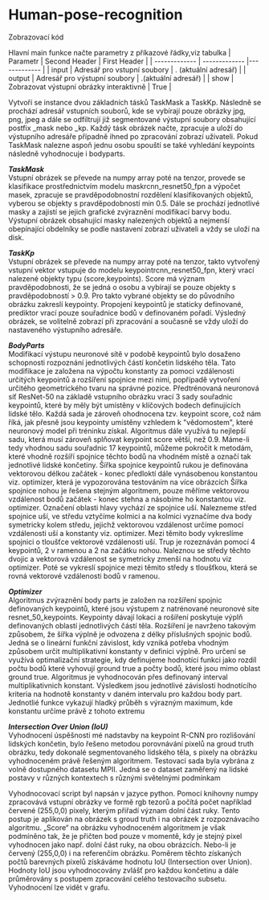 # Human-pose-recognition
	
  Zobrazovací kód
  
  Hlavní main funkce načte parametry z příkazové řádky,viz tabulka
| Parametr  | Second Header | First Header  |
| ------------- | ------------- |------------- |
| input | Adresář pro vstupní soubory  |  . (aktuální adresář) |
| output  | Adresář pro výstupní soubory  | .(aktuální adresář)  | 
| show  | Zobrazovat výstupní obrázky interaktivně   | True | 

Vytvoří se instance dvou základních tásků TaskMask a TaskKp. Následně se prochází adresář vstupních souborů, kde se vybírají pouze obrázky jpg, png, jpeg a dále se odfiltrují již segmentované výstupní soubory obsahující postfix _mask nebo _kp. Každý tásk obrázek načte, zpracuje a uloží do výstupního adresáře případně ihned po zpracování zobrazí uživateli. Pokud TaskMask nalezne aspoň jednu osobu spouští se také vyhledání keypoints následně vyhodnocuje i bodyparts. 

***TaskMask***  
Vstupní obrázek se převede na numpy array poté na tenzor, provede se klasifikace prostřednictvím modelu maskrcnn_resnet50_fpn a výpočet masek, zpracuje se pravděpodobnostní rozdělení klasifikovaných objektů, vyberou se objekty s pravděpodobností min 0.5. Dále se prochází jednotlivé masky a zajistí se jejich grafické zvýraznění modifikací barvy bodu. Výstupní obrázek obsahující masky nalezených objektů a nejmenší obepínající obdelníky se podle nastavení zobrazí uživateli a vždy se uloží na disk. 

***TaskKp***   
Vstupní obrázek se převede na numpy array poté na tenzor, takto vytvořený vstupní vektor vstupuje do modelu keypointrcnn_resnet50_fpn, který vrací nalezené objekty typu (score,keypoints). Score má význam pravděpodobnosti, že se jedná o osobu a vybírají se pouze objekty s pravděpodobností > 0.9. Pro takto vybrané objekty se do původního obrázku zakreslí keypointy. Propojení keypointů je staticky definované, prediktor vrací pouze souřadnice bodů v definovaném pořadí. Výsledný obrázek, se volitelně zobrazí při zpracování a současně se vždy uloží do nastaveného výstupního adresáře. 

***BodyParts***   
Modifikací výstupu neuronové sítě v podobě keypointů bylo dosaženo schopnosti rozpoznání jednotlivých částí končetin lidského těla. Tato modifikace je založena na výpočtu konstanty za pomoci vzdálenosti určitých keypointů a rozšíření spojnice mezi nimi, popřípadě vytvoření určitého geometrického tvaru na správné pozice.
Předtrénovaná neuronová síť ResNet-50 na základě vstupního obrázku vrací 3 sady souřadnic keypointů, které by měly být umístěny v klíčových bodech definujících lidské tělo. Každá sada je zároveň ohodnocena tzv. keypoint score, což nám říká, jak přesně jsou keypointy umístěny vzhledem k "vědomostem", které neuronový model při tréninku získal. Algoritmus dále využívá tu nejlepší sadu, která musí zároveň splňovat keypoint score větší, než 0.9.
 Máme-li tedy vhodnou sadu souřadnic 17 keypointů, můžeme pokročit k metodám, které vhodně rozšíří spojnice těchto bodů na vhodném místě a označí tak jednotlivé lidské končetiny.
 Šířka spojnice keypointů rukou je definována vektorovou délkou začátek - konec předloktí  dále vynásobenou konstantou viz. optimizer, která je vypozorována testováním na více obrázcích
 Šířka spojnice nohou je řešena stejným algoritmem, pouze měříme vektorovou vzdálenost bodů začátek - konec stehna a násobíme ho konstantou viz. optimizer.
 Označení oblasti hlavy vychází ze spojnice uší. Nalezneme střed spojnice uší, ve středu vztyčíme kolmici a na kolmici vyznačíme dva body symetricky kolem středu, jejichž vektorovou vzdálenost určíme pomocí vzdálenosti uší a konstanty viz. optimizer. Mezi těmito body vykreslíme spojnici o tloušťce  vektorové vzdálenosti uší.
Trup je rozeznáván pomocí 4 keypointů, 2 v ramenou a 2 na začátku nohou. Naleznou se středy těchto dvojic a vektorová vzdálenost se symetricky zmenší na hodnotu viz optimizer. Poté se vykreslí spojnice mezi těmito středy s tloušťkou, která se rovná vektorové vzdálenosti bodů v ramenou.

***Optimizer***   
Algoritmus zvýraznění body parts je založen na rozšíření spojnic definovaných keypointů, které jsou výstupem z natrénované neuronové site resnet_50_keypoints. Keypointy dávají lokaci a rošíření poskytuje výplň definovaných  oblastí jednotlivých částí těla.  Rozšíření je navrženo takovým způsobem, že šířka výplně je odvozena z délky příslušných spojnic bodů. Jedná se o lineární funkční závislost, kdy vzniká potřeba vhodným způsobem určit multiplikativní konstanty v definici výplně. Pro určení se využívá optimalizační strategie, kdy definujeme hodnotící funkci jako rozdíl počtu bodů které vyhovují ground true a počty bodů, které jsou mimo oblast ground true.  Algoritmus je vyhodnocován přes definovaný interval multiplikativnich konstant. Výsledkem jsou jednotlivé závislosti hodnotícího kriteria na hodnotě konstanty v daném intervalu pro každou body part. Jednotlié funkce vykazují hladký průběh s výrazným maximum, kde  konstantu určíme právě z tohoto extremu

***Intersection Over Union (IoU)***  
Vyhodnocení úspěšnosti mé nadstavby na keypoint R-CNN pro rozlišování lidských končetin, bylo řešeno metodou porovnávání pixelů na groud truth obrázku, tedy dokonalé segmentovaného lidského těla, s pixely na obrázku vyhodnoceném právě řešeným algoritmem.
Testovací sada byla vybrána z volně dostupného datasetu MPII. Jedná se o dataset zaměřený na lidské postavy v různých kontextech s různými světelnými podmínkam  

Vyhodnocovací script byl napsán v jazyce python. Pomocí knihovny numpy zpracovává vstupní obrázky ve formě rgb tezorů a počítá počet například červené (255,0,0) pixely, kterým přiřadí význam dolní část ruky. Tento postup je aplikován na obrázek s groud truth i na obrázek z rozpoznávacího algoritmu.
„Score“ na obrázku vyhodnoceném algoritmem je však podmíněno tak, že je přičten bod pouze v momentě, kdy je stejný pixel vyhodnocen jako např. dolní část ruky, na obou obrázcích. Nebo-li je červený (255,0,0) i na referenčím obrázku.
Poměrem těchto získaných počtů barevných pixelů získáváme hodnotu IoU (Intersection over Union).  Hodnoty IoU jsou vyhodnocovány zvlášť pro každou končetinu a dále průměrovány s postupem zpracování celého testovacího subsetu. Vyhodnocení lze vidět v grafu.



